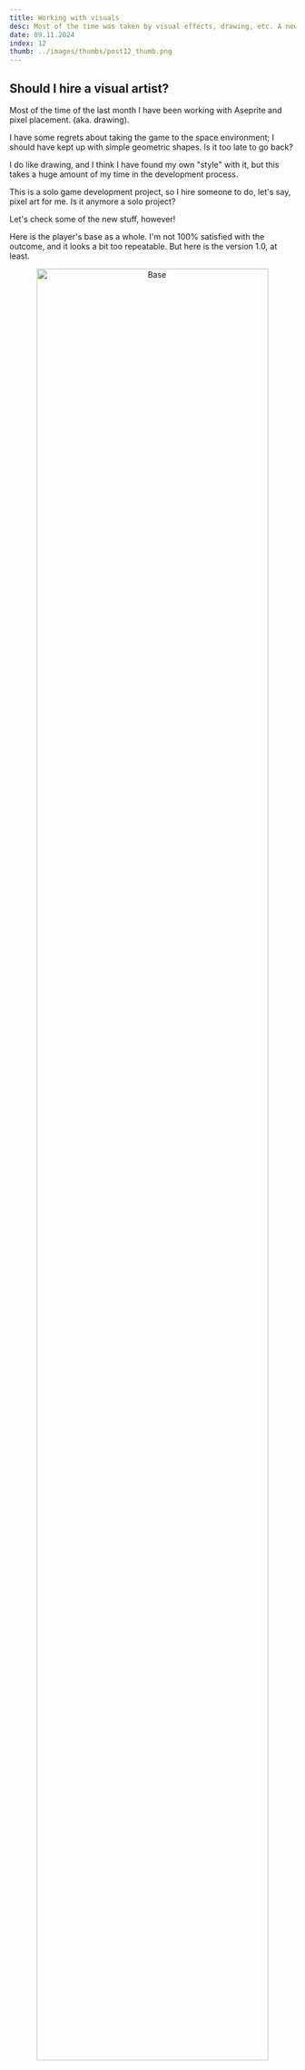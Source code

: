 ```yaml
---
title: Working with visuals
desc: Most of the time was taken by visual effects, drawing, etc. A new gun added! Enemies got a new targeting system regarding the gameplay changes.
date: 09.11.2024
index: 12
thumb: ../images/thumbs/post12_thumb.png
---
```


## Should I hire a visual artist?

Most of the time of the last month I have been working with Aseprite and pixel placement. (aka. drawing).

I have some regrets about taking the game to the space environment; I should have kept up with simple geometric shapes. Is it too late to go back?

I do like drawing, and I think I have found my own "style" with it, but this takes a huge amount of my time in the development process.

This is a solo game development project, so I hire someone to do, let's say, pixel art for me. Is it anymore a solo project?

Let's check some of the new stuff, however!

Here is the player's base as a whole. I'm not 100% satisfied with the outcome, and it looks a bit too repeatable. But here is the version 1.0, at least.

<center> <img src="/images/post12/Base_proto1.gif" alt="Base" style="width:90%;height:auto;margin:auto"></img></center>

Here is a new gun also. I was looking a bit old, cannon-like look here.

<center> <img src="/images/post12/new_guns.gif" alt="NewGuns" style="width:50%;height:auto;margin:auto"></img></center>

Some new particle effects are taking place too; here is the player's healing effect.

<center> <img src="/images/post12/heal_particle_proto1.gif" alt="HealingParticle" style="width:50%;height:auto;margin:auto"></img></center>

## Enemies targeting system

Enemies got an update to their targeting system. Now they focus the base as prior one target. The player can still lure enemies with a decoy power-up or flying close to them. Some enemies, however, might find this a bit anoying.

<center> <img src="/images/post12/dont_get_too_close2.gif" alt="EnemyAggro" style="width:90%;height:auto;margin:auto"></img></center>

So I created an aggro system for some enemies. It will be triggered if the player stays too close to the enemy. After aggro is activated, the enemy gets a speed boost and will follow the player until the end of times.

## That's all for now

And by the way, I do add updates on a somewhat irregular basis into [X](https://x.com/TheAspenDev) too.
So if you are interested in hearing about the project more often than once a month, please visit on the X-platform! (You can find the link in this page footer too!).

I'll keep up the work, see ya next time!

_Teemu, TheAspen_
